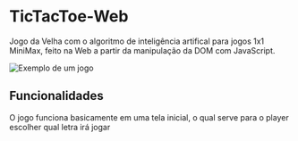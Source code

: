 # TicTacToe-Web
Jogo da Velha com o algoritmo de inteligência artifical para jogos 1x1 MiniMax, feito na Web a partir da manipulação da DOM com JavaScript.

![Exemplo de um jogo](https://drive.google.com/file/d/1wNTiqiylVtSYtQZ2F94RbU4JJZ7VZtPQ/uc?usp=sharing)

## Funcionalidades
O jogo funciona basicamente em uma tela inicial, o qual serve para o player escolher qual letra irá jogar
